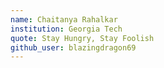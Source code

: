 ```yaml
---
name: Chaitanya Rahalkar
institution: Georgia Tech
quote: Stay Hungry, Stay Foolish
github_user: blazingdragon69
---
```

